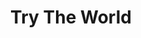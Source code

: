 ---
layout: post
title: Try The World
site: http://trytheworld.com/
image: /lib/img/projects/hublished.jpg
category: demo
whichdd: May 2013
maker: 
- name: Katerina Vorotova
  school: Columbia
---